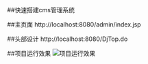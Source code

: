 
##快速搭建cms管理系统

##主页面
http://localhost:8080/admin/index.jsp

##头部设计
http://localhost:8080/DjTop.do


##项目运行效果
![项目运行效果](http://blankcat.top/img/project/cms/cms_base.png)
